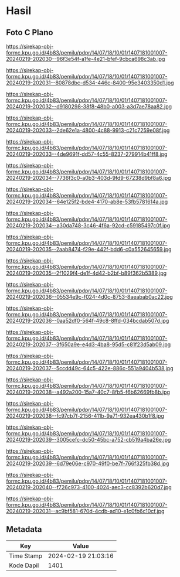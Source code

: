 # Hasil

## Foto C Plano

https://sirekap-obj-formc.kpu.go.id/4b83/pemilu/pdpr/14/07/18/10/01/1407181001007-20240219-202030--96f3e54f-a1fe-4e21-bfef-9cbca698c3ab.jpg

https://sirekap-obj-formc.kpu.go.id/4b83/pemilu/pdpr/14/07/18/10/01/1407181001007-20240219-202031--80878dbc-d534-446c-8400-95e3403350d1.jpg

https://sirekap-obj-formc.kpu.go.id/4b83/pemilu/pdpr/14/07/18/10/01/1407181001007-20240219-202032--d9180298-38f8-48b0-a003-a3d7ae78aa82.jpg

https://sirekap-obj-formc.kpu.go.id/4b83/pemilu/pdpr/14/07/18/10/01/1407181001007-20240219-202033--2de62e1a-4800-4c88-9913-c21c7259e08f.jpg

https://sirekap-obj-formc.kpu.go.id/4b83/pemilu/pdpr/14/07/18/10/01/1407181001007-20240219-202033--4de9691f-dd57-4c55-8237-279914b41ff8.jpg

https://sirekap-obj-formc.kpu.go.id/4b83/pemilu/pdpr/14/07/18/10/01/1407181001007-20240219-202034--7736f3c0-a0b3-403d-9fd9-67238d9bf8a6.jpg

https://sirekap-obj-formc.kpu.go.id/4b83/pemilu/pdpr/14/07/18/10/01/1407181001007-20240219-202034--64e125f2-bde4-4170-ab8e-53fb5781614a.jpg

https://sirekap-obj-formc.kpu.go.id/4b83/pemilu/pdpr/14/07/18/10/01/1407181001007-20240219-202034--a30da748-3c46-4f6a-92cd-c59185497c0f.jpg

https://sirekap-obj-formc.kpu.go.id/4b83/pemilu/pdpr/14/07/18/10/01/1407181001007-20240219-202035--2aab8474-f29e-442f-bdd6-c0a552645659.jpg

https://sirekap-obj-formc.kpu.go.id/4b83/pemilu/pdpr/14/07/18/10/01/1407181001007-20240219-202035--2f1029f4-de1f-4d42-b2bf-b89f362b5389.jpg

https://sirekap-obj-formc.kpu.go.id/4b83/pemilu/pdpr/14/07/18/10/01/1407181001007-20240219-202036--05534e9c-f024-4d0c-8753-8aeabab0ac22.jpg

https://sirekap-obj-formc.kpu.go.id/4b83/pemilu/pdpr/14/07/18/10/01/1407181001007-20240219-202036--0aa52df0-564f-49c8-8ffd-034bcdab507d.jpg

https://sirekap-obj-formc.kpu.go.id/4b83/pemilu/pdpr/14/07/18/10/01/1407181001007-20240219-202037--3f650a9e-e4d3-4ba8-95d5-c81f23d5ab09.jpg

https://sirekap-obj-formc.kpu.go.id/4b83/pemilu/pdpr/14/07/18/10/01/1407181001007-20240219-202037--5ccdd49c-64c5-422e-886c-551a9404b538.jpg

https://sirekap-obj-formc.kpu.go.id/4b83/pemilu/pdpr/14/07/18/10/01/1407181001007-20240219-202038--a492a200-15a7-40c7-8fb5-f6b62669fb8b.jpg

https://sirekap-obj-formc.kpu.go.id/4b83/pemilu/pdpr/14/07/18/10/01/1407181001007-20240219-202038--fc97cb7f-2156-411b-9a71-932ea430b1f8.jpg

https://sirekap-obj-formc.kpu.go.id/4b83/pemilu/pdpr/14/07/18/10/01/1407181001007-20240219-202039--3005cefc-dc50-45bc-a752-cb519a4ba26e.jpg

https://sirekap-obj-formc.kpu.go.id/4b83/pemilu/pdpr/14/07/18/10/01/1407181001007-20240219-202039--6d79e06e-c970-49f0-be7f-766f325fb38d.jpg

https://sirekap-obj-formc.kpu.go.id/4b83/pemilu/pdpr/14/07/18/10/01/1407181001007-20240219-202040--f726c973-4100-4024-aec3-cc8392b620d7.jpg

https://sirekap-obj-formc.kpu.go.id/4b83/pemilu/pdpr/14/07/18/10/01/1407181001007-20240219-202031--ac9bf581-670d-4cdb-ad10-e1c0fb6c10cf.jpg


## Metadata

| Key        | Value               |
| ---------- | ------------------- |
| Time Stamp | 2024-02-19 21:03:16 |
| Kode Dapil | 1401                |



